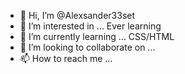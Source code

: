 - 👋 Hi, I’m @Alexsander33set
- 👀 I’m interested in ... Ever learning
- 🌱 I’m currently learning ... CSS/HTML
- 💞️ I’m looking to collaborate on ...
- 📫 How to reach me ...

<!---
Alexsander33set/Alexsander33set is a ✨ special ✨ repository because its `README.md` (this file) appears on your GitHub profile.
You can click the Preview link to take a look at your changes.
--->

